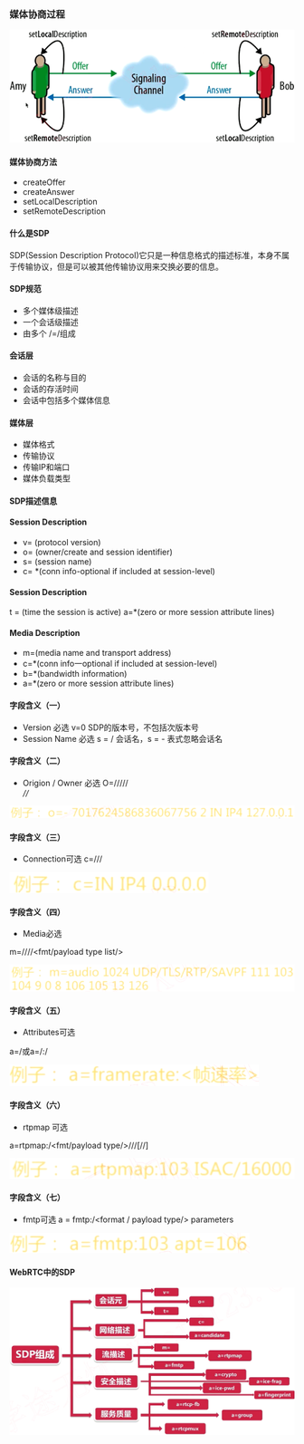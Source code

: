 ### 媒体协商过程

![](../../../assets/img/2022-09-25/fast_10-18-17.png)



#### 媒体协商方法

* createOffer
* createAnswer
* setLocalDescription
* setRemoteDescription



#### 什么是SDP

SDP(Session Description ProtocoI)它只是一种信息格式的描述标准，本身不属于传输协议，但是可以被其他传输协议用来交换必要的信息。



#### SDP规范

* 多个媒体级描述
* 一个会话级描述
* 由多个 /<type>=/<value>组成



#### 会话层

* 会话的名称与目的
* 会话的存活时间
* 会话中包括多个媒体信息



#### 媒体层

* 媒体格式
* 传输协议
* 传输IP和端口
* 媒体负载类型



#### SDP描述信息

#### Session Description

* v= (protocol version)
* o= (owner/create and session identifier)
* s= (session name)
* c= *(conn info-optional if included at session-level)



#### Session Description

t = (time the session is active)
a=*(zero or more session attribute lines)



#### Media Description

* m=(media name and transport address)
* c=*(conn info一optional if included at session-level)
* b=*(bandwidth information)
* a=*(zero or more session attribute lines)



#### 字段含义（一）

* Version 必选
  v=0 SDP的版本号，不包括次版本号
* Session Name 必选
  s = /<sessionname/> 会话名，s = - 表式忽略会话名



#### 字段含义（二）

* Origion / Owner 必选
  O=/<username/>/<sessionid/>/<version/>/<networktype/>/<address/>/<type/>/<address/>

![](../../../assets/img/2022-09-25/fast_10-34-33.png)



#### 字段含义（三）

* Connection可选
  c=/<networktype/>/<addresstype/>/<connectionaddress/>

![](../../../assets/img/2022-09-25/fast_10-35-43.png)



#### 字段含义（四）

* Media必选

m=/<media/>/<port/>/<transport/>/<fmt/payload type list/>

![](../../../assets/img/2022-09-25/fast_10-36-58.png)



####  字段含义（五）

* Attributes可选

a=/<TYPE/>或a=/<TYPE/>:/<VALUES/>

![](../../../assets/img/2022-09-25/fast_10-50-09.png)



#### 字段含义（六）

* rtpmap 可选

a=rtpmap:/<fmt/payload type/>/<encoding name/>//<clock
rate>[//<encodingparameters/>]

![](../../../assets/img/2022-09-25/fast_10-51-58.png)



#### 字段含义（七）

* fmtp可选
  a = fmtp:/<format / payload type/> parameters

![](../../../assets/img/2022-09-25/fast_10-53-32.png)



#### WebRTC中的SDP

![](../../../assets/img/2022-09-25/fast_10-58-46.png)






















